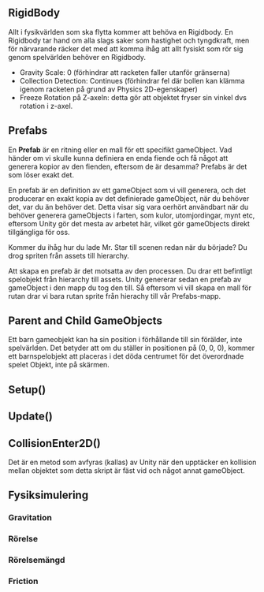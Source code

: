 ## RigidBody
Allt i fysikvärlden som ska flytta kommer att behöva en Rigidbody. En Rigidbody tar hand om alla slags saker som hastighet och tyngdkraft, men för närvarande räcker det med att komma ihåg att allt fysiskt som rör sig genom spelvärlden behöver en Rigidbody.

* Gravity Scale: 0 (förhindrar att racketen faller utanför gränserna)
* Collection Detection: Continues (förhindrar fel där bollen kan klämma igenom racketen på grund av Physics 2D-egenskaper)
* Freeze Rotation på Z-axeln: detta gör att objektet fryser sin vinkel dvs rotation i z-axel.

## Prefabs
En **Prefab** är en ritning eller en mall för ett specifikt gameObject.
Vad händer om vi skulle kunna definiera en enda fiende och få något att generera kopior av den fienden, eftersom de är desamma? Prefabs är det som löser exakt det.

En prefab är en definition av ett gameObject som vi vill generera, och det producerar en exakt kopia av det definierade gameObject, när du behöver det, var du än behöver det. Detta visar sig vara oerhört användbart när du behöver generera gameObjects i farten, som kulor, utomjordingar, mynt etc, eftersom Unity gör det mesta av arbetet här, vilket gör gameObjects direkt tillgängliga för oss.


Kommer du ihåg hur du lade Mr. Star till scenen redan när du började? Du drog spriten från assets till hierarchy.

Att skapa en prefab är det motsatta av den processen. Du drar ett befintligt spelobjekt från hierarchy till assets. Unity genererar sedan en prefab av gameObject i den mapp du tog den till. Så eftersom vi vill skapa en mall för rutan drar vi bara rutan sprite från hierachy till vår Prefabs-mapp.

## Parent and Child GameObjects
Ett barn gameobjekt kan ha sin position i förhållande till sin förälder, inte spelvärlden. Det betyder att om du ställer in positionen på (0, 0, 0), kommer ett barnspelobjekt att placeras i det döda centrumet för det överordnade spelet Objekt, inte på skärmen.


## Setup()

## Update()

## CollisionEnter2D()
Det är en metod som avfyras (kallas) av Unity när den upptäcker en kollision mellan objektet som detta skript är fäst vid och något annat gameObject.

## Fysiksimulering
### Gravitation

### Rörelse

### Rörelsemängd

### Friction
